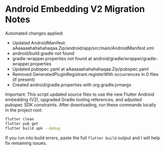 # Android Embedding V2 Migration Notes

Automated changes applied:
- Updated AndroidManifest: aAaaaaahahahahaqaa.Zip/android/app/src/main/AndroidManifest.xml
- android/build.gradle not found
- gradle-wrapper.properties not found at android/gradle/wrapper/gradle-wrapper.properties
- Updated pubspec.yaml at aAaaaaahahahahaqaa.Zip/pubspec.yaml
- Removed GeneratedPluginRegistrant.registerWith occurrences in 0 files (if present)
- Created android/gradle.properties with org.gradle.jvmargs

Important: This script updated source files to use the new Flutter Android embedding (V2), upgraded Gradle tooling references, and adjusted pubspec SDK constraints.
After downloading, run these commands locally in the project root:

```bash
flutter clean
flutter pub get
flutter build apk --debug
```

If you run into build errors, paste the full `flutter build` output and I will help fix remaining issues.